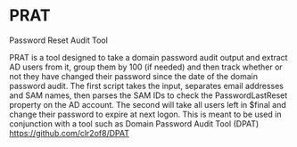 # PRAT
Password Reset Audit Tool

PRAT is a tool designed to take a domain password audit output and extract AD users from it, group them by 100 (if needed) and then track whether or not they have changed their password since the date of the domain password audit. The first script takes the input, separates email addresses and SAM names, then parses the SAM IDs to check the PasswordLastReset property on the AD account. The second will take all users left in $final and change their password to expire at next logon. This is meant to be used in conjunction with a tool such as Domain Password Audit Tool (DPAT) https://github.com/clr2of8/DPAT
